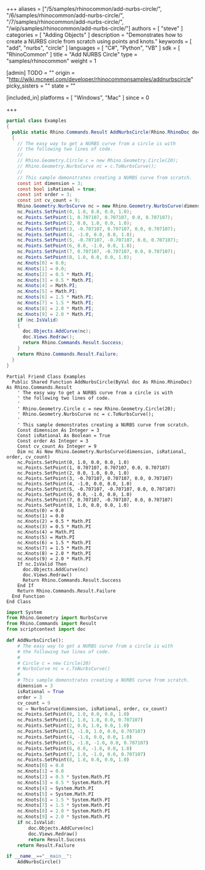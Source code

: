 +++
aliases = ["/5/samples/rhinocommon/add-nurbs-circle/", "/6/samples/rhinocommon/add-nurbs-circle/", "/7/samples/rhinocommon/add-nurbs-circle/", "/wip/samples/rhinocommon/add-nurbs-circle/"]
authors = [ "steve" ]
categories = [ "Adding Objects" ]
description = "Demonstrates how to create a NURBS circle from scratch using points and knots."
keywords = [ "add", "nurbs", "circle" ]
languages = [ "C#", "Python", "VB" ]
sdk = [ "RhinoCommon" ]
title = "Add NURBS Circle"
type = "samples/rhinocommon"
weight = 1

[admin]
TODO = ""
origin = "http://wiki.mcneel.com/developer/rhinocommonsamples/addnurbscircle"
picky_sisters = ""
state = ""

[included_in]
platforms = [ "Windows", "Mac" ]
since = 0

+++

<div class="codetab-content" id="cs">

```cs
partial class Examples
{
  public static Rhino.Commands.Result AddNurbsCircle(Rhino.RhinoDoc doc)
  {
    // The easy way to get a NURBS curve from a circle is with
    // the following two lines of code.
    //
    // Rhino.Geometry.Circle c = new Rhino.Geometry.Circle(20);
    // Rhino.Geometry.NurbsCurve nc = c.ToNurbsCurve();
    //
    // This sample demonstrates creating a NURBS curve from scratch.
    const int dimension = 3;
    const bool isRational = true;
    const int order = 3;
    const int cv_count = 9;
    Rhino.Geometry.NurbsCurve nc = new Rhino.Geometry.NurbsCurve(dimension, isRational, order, cv_count);
    nc.Points.SetPoint(0, 1.0, 0.0, 0.0, 1.0);
    nc.Points.SetPoint(1, 0.707107, 0.707107, 0.0, 0.707107);
    nc.Points.SetPoint(2, 0.0, 1.0, 0.0, 1.0);
    nc.Points.SetPoint(3, -0.707107, 0.707107, 0.0, 0.707107);
    nc.Points.SetPoint(4, -1.0, 0.0, 0.0, 1.0);
    nc.Points.SetPoint(5, -0.707107, -0.707107, 0.0, 0.707107);
    nc.Points.SetPoint(6, 0.0, -1.0, 0.0, 1.0);
    nc.Points.SetPoint(7, 0.707107, -0.707107, 0.0, 0.707107);
    nc.Points.SetPoint(8, 1.0, 0.0, 0.0, 1.0);
    nc.Knots[0] = 0.0;
    nc.Knots[1] = 0.0;
    nc.Knots[2] = 0.5 * Math.PI;
    nc.Knots[3] = 0.5 * Math.PI;
    nc.Knots[4] = Math.PI;
    nc.Knots[5] = Math.PI;
    nc.Knots[6] = 1.5 * Math.PI;
    nc.Knots[7] = 1.5 * Math.PI;
    nc.Knots[8] = 2.0 * Math.PI;
    nc.Knots[9] = 2.0 * Math.PI;
    if (nc.IsValid)
    {
      doc.Objects.AddCurve(nc);
      doc.Views.Redraw();
      return Rhino.Commands.Result.Success;
    }
    return Rhino.Commands.Result.Failure;
  }
}
```

</div>


<div class="codetab-content" id="vb">

```vbnet
Partial Friend Class Examples
  Public Shared Function AddNurbsCircle(ByVal doc As Rhino.RhinoDoc) As Rhino.Commands.Result
	' The easy way to get a NURBS curve from a circle is with
	' the following two lines of code.
	'
	' Rhino.Geometry.Circle c = new Rhino.Geometry.Circle(20);
	' Rhino.Geometry.NurbsCurve nc = c.ToNurbsCurve();
	'
	' This sample demonstrates creating a NURBS curve from scratch.
	Const dimension As Integer = 3
	Const isRational As Boolean = True
	Const order As Integer = 3
	Const cv_count As Integer = 9
	Dim nc As New Rhino.Geometry.NurbsCurve(dimension, isRational, order, cv_count)
	nc.Points.SetPoint(0, 1.0, 0.0, 0.0, 1.0)
	nc.Points.SetPoint(1, 0.707107, 0.707107, 0.0, 0.707107)
	nc.Points.SetPoint(2, 0.0, 1.0, 0.0, 1.0)
	nc.Points.SetPoint(3, -0.707107, 0.707107, 0.0, 0.707107)
	nc.Points.SetPoint(4, -1.0, 0.0, 0.0, 1.0)
	nc.Points.SetPoint(5, -0.707107, -0.707107, 0.0, 0.707107)
	nc.Points.SetPoint(6, 0.0, -1.0, 0.0, 1.0)
	nc.Points.SetPoint(7, 0.707107, -0.707107, 0.0, 0.707107)
	nc.Points.SetPoint(8, 1.0, 0.0, 0.0, 1.0)
	nc.Knots(0) = 0.0
	nc.Knots(1) = 0.0
	nc.Knots(2) = 0.5 * Math.PI
	nc.Knots(3) = 0.5 * Math.PI
	nc.Knots(4) = Math.PI
	nc.Knots(5) = Math.PI
	nc.Knots(6) = 1.5 * Math.PI
	nc.Knots(7) = 1.5 * Math.PI
	nc.Knots(8) = 2.0 * Math.PI
	nc.Knots(9) = 2.0 * Math.PI
	If nc.IsValid Then
	  doc.Objects.AddCurve(nc)
	  doc.Views.Redraw()
	  Return Rhino.Commands.Result.Success
	End If
	Return Rhino.Commands.Result.Failure
  End Function
End Class
```

</div>


<div class="codetab-content" id="py">

```python
import System
from Rhino.Geometry import NurbsCurve
from Rhino.Commands import Result
from scriptcontext import doc

def AddNurbsCircle():
    # The easy way to get a NURBS curve from a circle is with
    # the following two lines of code.
    #
    # Circle c = new Circle(20)
    # NurbsCurve nc = c.ToNurbsCurve()
    #
    # This sample demonstrates creating a NURBS curve from scratch.
    dimension = 3
    isRational = True
    order = 3
    cv_count = 9
    nc = NurbsCurve(dimension, isRational, order, cv_count)
    nc.Points.SetPoint(0, 1.0, 0.0, 0.0, 1.0)
    nc.Points.SetPoint(1, 1.0, 1.0, 0.0, 0.707107)
    nc.Points.SetPoint(2, 0.0, 1.0, 0.0, 1.0)
    nc.Points.SetPoint(3, -1.0, 1.0, 0.0, 0.707107)
    nc.Points.SetPoint(4, -1.0, 0.0, 0.0, 1.0)
    nc.Points.SetPoint(5, -1.0, -1.0, 0.0, 0.707107)
    nc.Points.SetPoint(6, 0.0, -1.0, 0.0, 1.0)
    nc.Points.SetPoint(7, 1.0, -1.0, 0.0, 0.707107)
    nc.Points.SetPoint(8, 1.0, 0.0, 0.0, 1.0)
    nc.Knots[0] = 0.0
    nc.Knots[1] = 0.0
    nc.Knots[2] = 0.5 * System.Math.PI
    nc.Knots[3] = 0.5 * System.Math.PI
    nc.Knots[4] = System.Math.PI
    nc.Knots[5] = System.Math.PI
    nc.Knots[6] = 1.5 * System.Math.PI
    nc.Knots[7] = 1.5 * System.Math.PI
    nc.Knots[8] = 2.0 * System.Math.PI
    nc.Knots[9] = 2.0 * System.Math.PI
    if nc.IsValid:
        doc.Objects.AddCurve(nc)
        doc.Views.Redraw()
        return Result.Success
    return Result.Failure

if __name__=="__main__":
    AddNurbsCircle()
```

</div>
